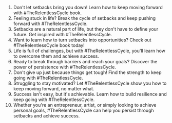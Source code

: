 1. Don't let setbacks bring you down! Learn how to keep moving forward with #TheRelentlessCycle book.
2. Feeling stuck in life? Break the cycle of setbacks and keep pushing forward with #TheRelentlessCycle.
3. Setbacks are a natural part of life, but they don't have to define your future. Get inspired with #TheRelentlessCycle.
4. Want to learn how to turn setbacks into opportunities? Check out #TheRelentlessCycle book today!
5. Life is full of challenges, but with #TheRelentlessCycle, you'll learn how to overcome them and achieve success.
6. Ready to break through barriers and reach your goals? Discover the power of persistence with #TheRelentlessCycle.
7. Don't give up just because things get tough! Find the strength to keep going with #TheRelentlessCycle.
8. Struggling to stay motivated? Let #TheRelentlessCycle show you how to keep moving forward, no matter what.
9. Success isn't easy, but it's achievable. Learn how to build resilience and keep going with #TheRelentlessCycle.
10. Whether you're an entrepreneur, artist, or simply looking to achieve personal goals, #TheRelentlessCycle can help you persist through setbacks and achieve success.

